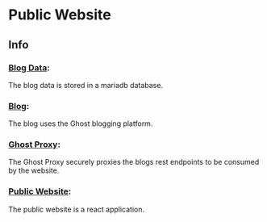 # Public Website

## Info
### [Blog Data](https://hub.docker.com/_/mariadb/):
The blog data is stored in a mariadb database.

### [Blog](https://github.com/jamrizzi/ghost):
The blog uses the Ghost blogging platform.

### [Ghost Proxy](https://github.com/jamrizzi/ghost-proxy):
The Ghost Proxy securely proxies the blogs rest endpoints to be consumed by the website.

### [Public Website](https://github.com/groupthreads/public-website):
The public website is a react application.
